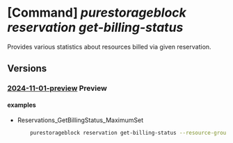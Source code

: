 # [Command] _purestorageblock reservation get-billing-status_

Provides various statistics about resources billed via given reservation.

## Versions

### [2024-11-01-preview](/Resources/mgmt-plane/L3N1YnNjcmlwdGlvbnMve30vcmVzb3VyY2Vncm91cHMve30vcHJvdmlkZXJzL3B1cmVzdG9yYWdlLmJsb2NrL3Jlc2VydmF0aW9ucy97fS9nZXRiaWxsaW5nc3RhdHVz/2024-11-01-preview.xml) **Preview**

<!-- mgmt-plane /subscriptions/{}/resourcegroups/{}/providers/purestorage.block/reservations/{}/getbillingstatus 2024-11-01-preview -->

#### examples

- Reservations_GetBillingStatus_MaximumSet
    ```bash
        purestorageblock reservation get-billing-status --resource-group rgpurestorage --reservation-name reservationname
    ```
